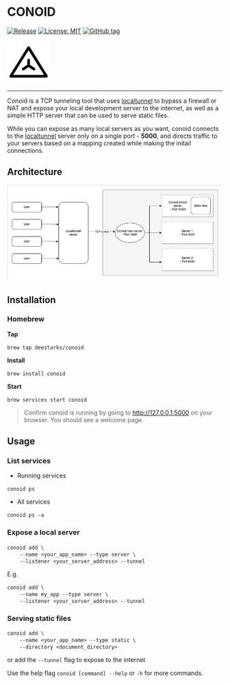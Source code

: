 # CONOID

[![Release](https://github.com/DeeStarks/conoid/actions/workflows/release.yml/badge.svg)](https://github.com/DeeStarks/conoid/actions/workflows/release.yml)
[![License: MIT](https://img.shields.io/badge/License-MIT-yellow.svg)](https://opensource.org/licenses/MIT)
[![GitHub tag](https://img.shields.io/github/tag/deestarks/conoid.svg)](https://github.com/deestarks/conoid/releases/latest)


<img src="./assets/welcome/img/icon.png" width="100">

---

Conoid is a TCP tunneling tool that uses [localtunnel](http://localtunnel.me/) to bypass a firewall or NAT and expose your local development server to the internet, as well as a simple HTTP server that can be used to serve static files.

While you can expose as many local servers as you want, conoid connects to the [localtunnel](http://localtunnel.me/) server only on a single port - **5000**, and directs traffic to your servers based on a mapping created while making the initail connections.

## Architecture

<img src="./assets/imgs/architecture.png">

## Installation
### Homebrew
**Tap**
```
brew tap deestarks/conoid
```

**Install**
```
brew install conoid
```

**Start**
```
brew services start conoid
```

> Confirm conoid is running by going to http://127.0.0.1:5000 on your browser. You should see a welcome page.

## Usage

### List services
- Running services
```
conoid ps
```

- All services
```
conoid ps -a
```

### Expose a local server
```
conoid add \
    --name <your_app_name> --type server \
    --listener <your_server_address> --tunnel
```

E.g.
```
conoid add \
    --name my_app --type server \
    --listener <your_server_address> --tunnel
```

### Serving static files
```
conoid add \
    --name <your_app_name> --type static \
    --directory <document_directory>
```

or add the `--tunnel` flag to expose to the internet


Use the help flag `conoid [command] --help` or `-h` for more commands.
